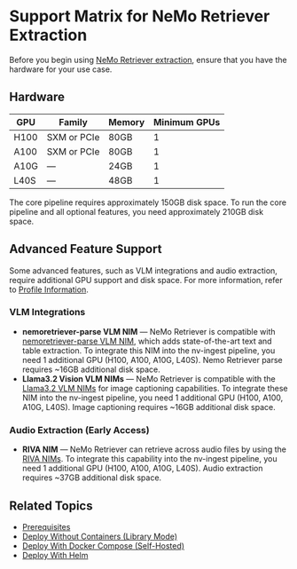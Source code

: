 # Support Matrix for NeMo Retriever Extraction

Before you begin using [NeMo Retriever extraction](overview.md), ensure that you have the hardware for your use case.


## Hardware

| GPU    | Family      | Memory | Minimum GPUs |
|--------|-------------|--------|--------------|
| H100   | SXM or PCIe | 80GB   | 1            |
| A100   | SXM or PCIe | 80GB   | 1            |
| A10G   | —           | 24GB   | 1            |
| L40S   | —           | 48GB   | 1            |


The core pipeline requires approximately 150GB disk space. 
To run the core pipeline and all optional features, you need approximately 210GB disk space.


## Advanced Feature Support

Some advanced features, such as VLM integrations and audio extraction, require additional GPU support and disk space. 
For more information, refer to [Profile Information](quickstart-guide.md#profile-information).


### VLM Integrations

- **nemoretriever-parse VLM NIM** — NeMo Retriever is compatible with [nemoretriever-parse VLM NIM](https://build.nvidia.com/nvidia/nemoretriever-parse), which adds state-of-the-art text and table extraction. To integrate this NIM into the nv-ingest pipeline, you need 1 additional GPU (H100, A100, A10G, L40S). Nemo Retriever parse requires ~16GB additional disk space.
- **Llama3.2 Vision VLM NIMs** — NeMo Retriever is compatible with the [Llama3.2 VLM NIMs](https://build.nvidia.com/meta/llama-3.2-11b-vision-instruct/modelcard) for image captioning capabilities. To integrate these NIM into the nv-ingest pipeline, you need 1 additional GPU (H100, A100, A10G, L40S). Image captioning requires ~16GB additional disk space.


### Audio Extraction (Early Access)

- **RIVA NIM** — NeMo Retriever can retrieve across audio files by using the [RIVA NIMs](https://docs.nvidia.com/nim/riva/asr/latest/overview.html). To integrate this capability into the nv-ingest pipeline, you need 1 additional GPU (H100, A100, A10G, L40S). Audio extraction requires ~37GB additional disk space.



## Related Topics

- [Prerequisites](prerequisites.md)
- [Deploy Without Containers (Library Mode)](quickstart-library-mode.md)
- [Deploy With Docker Compose (Self-Hosted)](quickstart-guide.md)
- [Deploy With Helm](helm.md)
